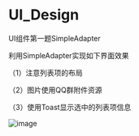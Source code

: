# UI_Design
UI组件第一题SimpleAdapter

利用SimpleAdapter实现如下界面效果

（1）注意列表项的布局

（2）图片使用QQ群附件资源

（3）使用Toast显示选中的列表项信息

![image]()
